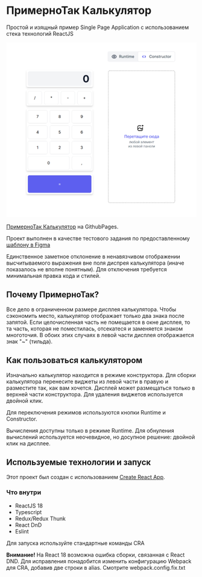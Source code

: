 # ПримерноТак Калькулятор

Простой и изящный пример Single Page Application с использованием стека технологий ReactJS

![Иллюстрация к проекту](https://github.com/olegbutrin/react-calc-constructor/blob/stage-1/images/RC.png)

[ПримерноТак Калькулятор](https://olegbutrin.github.io/react-calc-constructor/) на GithubPages.

Проект выполнен в качестве тестового задания по предоставленному [шаблону в Figma](https://www.figma.com/file/pdYzuOkvXY3Q00YRAMsLuz/Calculator-Constructor?node-id=625%3A1493)

Единственное заметное отклонение в ненавязчивом отображении высчитываемого выражения вне поля диспрея калькулятора (иначе показалось не вполне понятным). Для отключения требуется минимальная правка кода и стилей.

## Почему ПримерноТак?

Все дело в ограниченном размере дисплея калькулятора. Чтобы сэкономить место, калькулятор отображает только два знака после запятой. Если целочисленная часть не помещается в окне дисплея, то та часть, которая не поместилась, отсекатеся и заменяется знаком многоточия. В обоих этих случаях в левой части дисплея отображается знак "~" (тильда).

## Как пользоваться калькулятором

Изначально калькулятор находится в режиме конструктора. Для сборки калькулятора перенесите виджеты из левой части в правую и разместите так, как вам хочется. Дисплей может размещаться только в верхней части конструктора. Для удаления виджетов используется двойной клик.

Для переключения режимов используются кнопки Runtime и Constructor.

Вычисления доступны только в режиме Runtime. Для обнуления вычислений используется неочевидное, но досупное решение: двойной клик на дисплее.

## Используемые технологии и запуск

Этот проект был создан с использованием [Create React App](https://github.com/facebook/create-react-app).

### Что внутри

+ ReactJS 18
+ Typescript
+ Redux/Redux Thunk
+ React DnD
+ Eslint

Для запуска используйте стандартные команды CRA

**Внимание!**
На React 18 возможна ошибка сборки, связанная с React DND. Для исправления понадобится изменить конфигурацию Webpack для CRA, добавив две строки в alias. Смотрите webpack.config.fix.txt

